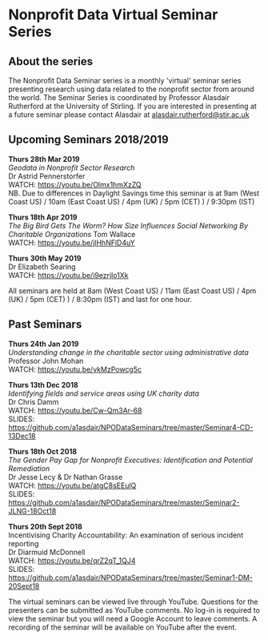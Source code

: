 # Nonprofit Data Virtual Seminar Series

## About the series  
The Nonprofit Data Seminar series is a monthly 'virtual' seminar series presenting research using data related to the nonprofit sector from around the world. The Seminar Series is coordinated by Professor Alasdair Rutherford at the University of Stirling. If you are interested in presenting at a future seminar please contact Alasdair at alasdair.rutherford@stir.ac.uk


## Upcoming Seminars 2018/2019
  
  
**Thurs 28th Mar 2019**  
 _Geodata in Nonprofit Sector Research_  
Dr Astrid Pennerstorfer  
WATCH: https://youtu.be/Olmx1hmXzZQ  
NB. Due to differences in Daylight Savings time this seminar is at 9am (West Coast US) / 10am (East Coast US) / 4pm (UK) / 5pm (CET) ) / 9:30pm (IST)
  
**Thurs 18th Apr 2019**  
_The Big Bird Gets The Worm? How Size Influences Social Networking By Charitable Organizations_
Tom Wallace  
WATCH: https://youtu.be/jlHhNFlD4uY
  
**Thurs 30th May 2019**  
Dr Elizabeth Searing  
WATCH: https://youtu.be/i9ezrjlo1Xk

All seminars are held at 8am (West Coast US) / 11am (East Coast US) / 4pm (UK) / 5pm (CET) ) / 8:30pm (IST) and last for one hour. 
  




## Past Seminars  
  
**Thurs 24th Jan 2019**   
 _Understanding change in the charitable sector using administrative data_  
Professor John Mohan  
WATCH: https://youtu.be/vkMzPowcg5c   
  
  
 
**Thurs 13th Dec 2018**  
_Identifying fields and service areas using UK charity data_  
Dr Chris Damm  
WATCH: https://youtu.be/Cw-Qm3Ar-68  
SLIDES: https://github.com/a1asdair/NPODataSeminars/tree/master/Seminar4-CD-13Dec18
  
  
**Thurs 18th Oct 2018**  
_The Gender Pay Gap for Nonprofit Executives: Identification and Potential Remediation_  
Dr Jesse Lecy & Dr Nathan Grasse  
WATCH: https://youtu.be/atgC8sEEulQ  
SLIDES: https://github.com/a1asdair/NPODataSeminars/tree/master/Seminar2-JLNG-18Oct18  


**Thurs 20th Sept 2018**  
Incentivising Charity Accountability: An	examination of serious incident reporting  
Dr Diarmuid McDonnell  
WATCH: https://youtu.be/qrZ2qT_1QJ4  
SLIDES: https://github.com/a1asdair/NPODataSeminars/tree/master/Seminar1-DM-20Sept18  

The virtual seminars can be viewed live through YouTube. Questions for the presenters can be submitted as YouTube comments. No log-in is required to view the seminar but you will need a Google Account to leave comments. A recording of the seminar will be available on YouTube after the event.


